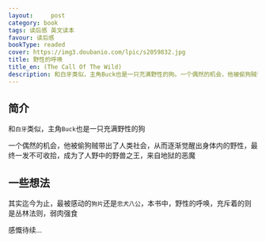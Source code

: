 ```yaml
---
layout:     post
category: book
tags: 读后感 英文读本
favour: 读后感
bookType: readed
cover: https://img3.doubanio.com/lpic/s2059832.jpg
title: 野性的呼唤
title_en: (The Call Of The Wild)
description: 和白牙类似，主角Buck也是一只充满野性的狗。一个偶然的机会，他被偷狗贼带出了人类社会，从而逐渐觉醒出身体内的野性，最终一发不可收拾，成为了人野中的野兽之王，来自地狱的恶魔
---
```


## 简介

和`白牙`类似，主角`Buck`也是一只充满野性的狗

一个偶然的机会，他被偷狗贼带出了人类社会，从而逐渐觉醒出身体内的野性，最终一发不可收拾，成为了人野中的野兽之王，来自地狱的恶魔



## 一些想法

其实迄今为止，最被感动的`狗片`还是`忠犬八公`，本书中，野性的呼唤，充斥着的则是丛林法则，弱肉强食

感慨待续...